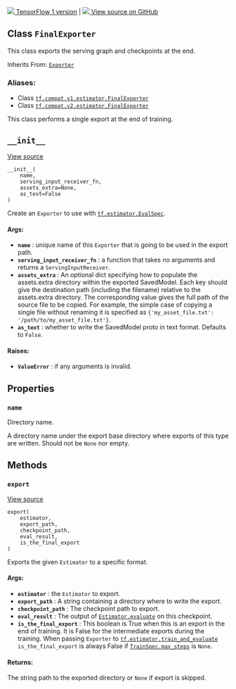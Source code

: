 [ ![](https://tensorflow.google.cn/images/tf_logo_32px.png) TensorFlow 1
version](/versions/r1.15/api_docs/python/tf/estimator/FinalExporter) |  [
![](https://tensorflow.google.cn/images/GitHub-Mark-32px.png) View source on
GitHub
](https://github.com/tensorflow/estimator/tree/master/tensorflow_estimator/python/estimator/exporter.py)  
  
  
## Class `FinalExporter`

This class exports the serving graph and checkpoints at the end.

Inherits From:
[`Exporter`](https://tensorflow.google.cn/api_docs/python/tf/estimator/Exporter)

### Aliases:

  * Class [`tf.compat.v1.estimator.FinalExporter`](/api_docs/python/tf/estimator/FinalExporter)
  * Class [`tf.compat.v2.estimator.FinalExporter`](/api_docs/python/tf/estimator/FinalExporter)

This class performs a single export at the end of training.

## `__init__`

[View
source](https://github.com/tensorflow/estimator/tree/master/tensorflow_estimator/python/estimator/exporter.py)

    
    
    __init__(
        name,
        serving_input_receiver_fn,
        assets_extra=None,
        as_text=False
    )
    

Create an `Exporter` to use with
[`tf.estimator.EvalSpec`](https://tensorflow.google.cn/api_docs/python/tf/estimator/EvalSpec).

#### Args:

  * **`name`** : unique name of this `Exporter` that is going to be used in the export path.
  * **`serving_input_receiver_fn`** : a function that takes no arguments and returns a `ServingInputReceiver`.
  * **`assets_extra`** : An optional dict specifying how to populate the assets.extra directory within the exported SavedModel. Each key should give the destination path (including the filename) relative to the assets.extra directory. The corresponding value gives the full path of the source file to be copied. For example, the simple case of copying a single file without renaming it is specified as `{'my_asset_file.txt': '/path/to/my_asset_file.txt'}`.
  * **`as_text`** : whether to write the SavedModel proto in text format. Defaults to `False`.

#### Raises:

  * **`ValueError`** : if any arguments is invalid.

## Properties

### `name`

Directory name.

A directory name under the export base directory where exports of this type
are written. Should not be `None` nor empty.

## Methods

### `export`

[View
source](https://github.com/tensorflow/estimator/tree/master/tensorflow_estimator/python/estimator/exporter.py)

    
    
    export(
        estimator,
        export_path,
        checkpoint_path,
        eval_result,
        is_the_final_export
    )
    

Exports the given `Estimator` to a specific format.

#### Args:

  * **`estimator`** : the `Estimator` to export.
  * **`export_path`** : A string containing a directory where to write the export.
  * **`checkpoint_path`** : The checkpoint path to export.
  * **`eval_result`** : The output of [`Estimator.evaluate`](https://tensorflow.google.cn/api_docs/python/tf/compat/v1/estimator/Estimator#evaluate) on this checkpoint.
  * **`is_the_final_export`** : This boolean is True when this is an export in the end of training. It is False for the intermediate exports during the training. When passing `Exporter` to [`tf.estimator.train_and_evaluate`](https://tensorflow.google.cn/api_docs/python/tf/estimator/train_and_evaluate) `is_the_final_export` is always False if [`TrainSpec.max_steps`](https://tensorflow.google.cn/api_docs/python/tf/estimator/TrainSpec#max_steps) is `None`.

#### Returns:

The string path to the exported directory or `None` if export is skipped.

